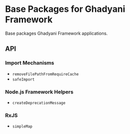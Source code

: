 # Base Packages for Ghadyani Framework
Base packages Ghadyani Framework applications.

## API

### Import Mechanisms
- `removeFilePathFromRequireCache`
- `safeImport`

### Node.js Framework Helpers
- `createDeprecationMessage`

### RxJS
- `simpleMap`
